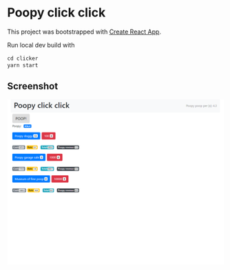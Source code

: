 # Poopy click click
This project was bootstrapped with [Create React App](https://github.com/facebookincubator/create-react-app).

Run local dev build with

```console
cd clicker
yarn start
```

## Screenshot
![Screenshot.](demo/demo.PNG "Demo screenshot")